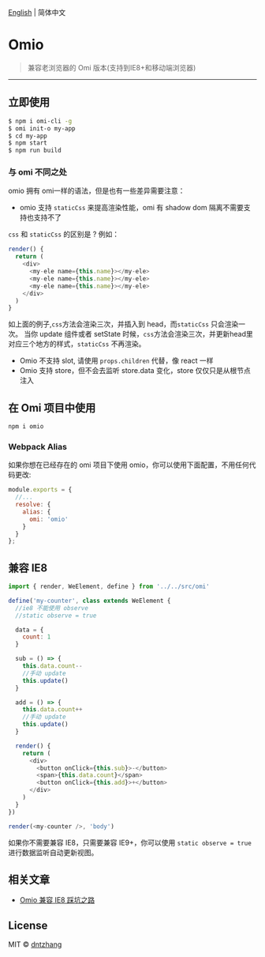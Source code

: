[English](./README.md) | 简体中文

# Omio

> 兼容老浏览器的 Omi 版本(支持到IE8+和移动端浏览器)

---

## 立即使用

```bash
$ npm i omi-cli -g             
$ omi init-o my-app   
$ cd my-app           
$ npm start                     
$ npm run build               
```

### 与 omi 不同之处

omio 拥有 omi一样的语法，但是也有一些差异需要注意：

* omio 支持 `staticCss` 来提高渲染性能，omi 有 shadow dom 隔离不需要支持也支持不了

`css` 和 `staticCss` 的区别是 ? 例如：

``` js
render() {
  return (
    <div>
      <my-ele name={this.name}></my-ele>
      <my-ele name={this.name}></my-ele>
      <my-ele name={this.name}></my-ele>
    </div>
  )
}
```

如上面的例子,`css`方法会渲染三次，并插入到 head，而`staticCss` 只会渲染一次。
当你 update 组件或者 setState 时候，`css`方法会渲染三次，并更新head里对应三个地方的样式，`staticCss` 不再渲染。

* Omio 不支持 slot, 请使用 `props.children` 代替，像 react 一样
* Omio 支持 store，但不会去监听 store.data 变化，store 仅仅只是从根节点注入

## 在 Omi 项目中使用

``` bash
npm i omio
```
### Webpack Alias

如果你想在已经存在的 omi 项目下使用 omio，你可以使用下面配置，不用任何代码更改:

```js
module.exports = {
  //...
  resolve: {
    alias: {
      omi: 'omio'
    }
  }
};
```


## 兼容 IE8

```js
import { render, WeElement, define } from '../../src/omi'

define('my-counter', class extends WeElement {
  //ie8 不能使用 observe
  //static observe = true

  data = {
    count: 1
  }

  sub = () => {
    this.data.count--
    //手动 update
    this.update()
  }

  add = () => {
    this.data.count++
    //手动 update
    this.update()
  }

  render() {
    return (
      <div>
        <button onClick={this.sub}>-</button>
        <span>{this.data.count}</span>
        <button onClick={this.add}>+</button>
      </div>
    )
  }
})

render(<my-counter />, 'body')
```

如果你不需要兼容 IE8，只需要兼容 IE9+，你可以使用 `static observe = true` 进行数据监听自动更新视图。

## 相关文章

* [Omio 兼容 IE8 踩坑之路](https://github.com/Tencent/omi/blob/master/tutorial/omio.cn.md)

## License

MIT © [dntzhang](https://github.com/dntzhang)
